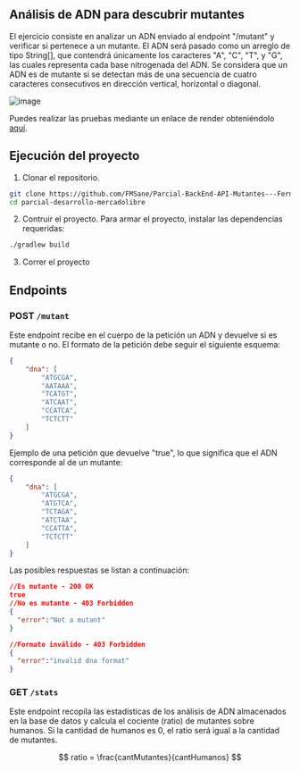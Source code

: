 ## Análisis de ADN para descubrir mutantes
El ejercicio consiste en analizar un ADN enviado al endpoint "/mutant" y verificar si pertenece a un mutante. El ADN será pasado como un arreglo de tipo String[], que contendrá únicamente los caracteres "A", "C", "T", y "G", las cuales representa cada base nitrogenada del ADN. Se considera que un ADN es de mutante si se detectan más de una secuencia de cuatro caracteres consecutivos en dirección vertical, horizontal o diagonal.

![image](https://github.com/user-attachments/assets/12ddcc6c-0965-48ae-97e3-ef7299a85c58)

Puedes realizar las pruebas mediante un enlace de render obteniéndolo <a href="https://parcial-backend-api-mutantes-fernanda.onrender.com">aquí</a>.

## Ejecución del proyecto
1. Clonar el repositorio.
```sh
git clone https://github.com/FMSane/Parcial-BackEnd-API-Mutantes---Fernanda-Mu-oz---3k9.git
cd parcial-desarrollo-mercadolibre
```
2. Contruir el proyecto. Para armar el proyecto, instalar las dependencias requeridas:
```sh
./gradlew build
```
3. Correr el proyecto

## Endpoints 
### POST `/mutant`
Este endpoint recibe en el cuerpo de la petición un ADN y devuelve si es mutante o no. El formato de la petición debe seguir el siguiente esquema:

```json
{
    "dna": [
        "ATGCGA",
        "AATAAA",
        "TCATGT",
        "ATCAAT",
        "CCATCA",
        "TCTCTT"
    ]
}

```
Ejemplo de una petición que devuelve "true", lo que significa que el ADN corresponde al de un mutante:

```json
{
    "dna": [
        "ATGCGA",
        "ATGTCA",
        "TCTAGA",
        "ATCTAA",
        "CCATTA",
        "TCTCTT"
    ]
}
```

Las posibles respuestas se listan a continuación:
```json
//Es mutante - 200 OK
true
//No es mutante - 403 Forbidden
{
  "error":"Not a mutant"
}

//Formato inválido - 403 Forbidden
{
  "error":"invalid dna format"
}
```

### GET `/stats`
Este endpoint recopila las estadísticas de los análisis de ADN almacenados en la base de datos y calcula el cociente (ratio) de mutantes sobre humanos. Si la cantidad de humanos es 0, el ratio será igual a la cantidad de mutantes.

$$
ratio = \frac{cantMutantes}{cantHumanos}
$$

